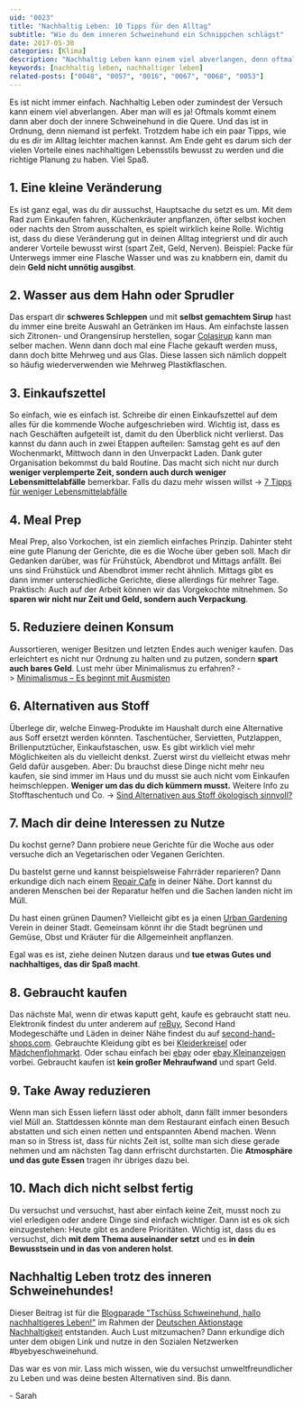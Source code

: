 ```yaml
---
uid: "0023"
title: "Nachhaltig Leben: 10 Tipps für den Alltag"
subtitle: "Wie du dem inneren Schweinehund ein Schnippchen schlägst"
date: 2017-05-30
categories: [Klima]
description: "Nachhaltig Leben kann einem viel abverlangen, denn oftmals kommt der inner Schweinehund in die Quere. Hier ein paar Tipps, wie es im Alltag leichter wird."
keywords: [nachhaltig leben, nachhaltiger leben]
related-posts: ["0048", "0057", "0016", "0067", "0068", "0053"]
---
```

Es ist nicht immer einfach. Nachhaltig Leben oder zumindest der Versuch kann einem viel abverlangen. Aber man will es ja! Oftmals kommt einem dann aber doch der innere Schweinehund in die Quere. Und das ist in Ordnung, denn niemand ist perfekt. Trotzdem habe ich ein paar Tipps, wie du es dir im Alltag leichter machen kannst. Am Ende geht es darum sich der vielen Vorteile eines nachhaltigen Lebensstils bewusst zu werden und die richtige Planung zu haben. Viel Spaß.

## 1. Eine kleine Veränderung
Es ist ganz egal, was du dir aussuchst, Hauptsache du setzt es um. Mit dem Rad zum Einkaufen fahren, Küchenkräuter anpflanzen, öfter selbst kochen oder nachts den Strom ausschalten, es spielt wirklich keine Rolle. Wichtig ist, dass du diese Veränderung gut in deinen Alltag integrierst und dir auch anderer Vorteile bewusst wirst (spart Zeit, Geld, Nerven). Beispiel: Packe für Unterwegs immer eine Flasche Wasser und was zu knabbern ein, damit du dein **Geld nicht unnötig ausgibst**.

## 2. Wasser aus dem Hahn oder Sprudler
Das erspart dir **schweres Schleppen** und mit **selbst gemachtem Sirup** hast du immer eine breite Auswahl an Getränken im Haus. Am einfachste lassen sich Zitronen- und Orangensirup herstellen, sogar [Colasirup](http://www.dasweissevomei.com/kategorie/rezepte/hausgemacher-cola-sirup/) kann man selber machen. Wenn dann doch mal eine Flache gekauft werden muss, dann doch bitte Mehrweg und aus Glas. Diese lassen sich nämlich doppelt so häufig wiederverwenden wie Mehrweg Plastikflaschen.

## 3. Einkaufszettel
So einfach, wie es einfach ist. Schreibe dir einen Einkaufszettel auf dem alles für die kommende Woche aufgeschrieben wird. Wichtig ist, dass es nach Geschäften aufgeteilt ist, damit du den Überblick nicht verlierst. Das kannst du dann auch in zwei Etappen aufteilen: Samstag geht es auf den Wochenmarkt, Mittwoch dann in den Unverpackt Laden. Dank guter Organisation bekommst du bald Routine. Das macht sich nicht nur durch **weniger verplemperte Zeit, sondern auch durch weniger Lebensmittelabfälle** bemerkbar. Falls du dazu mehr wissen willst -> [7 Tipps für weniger Lebensmittelabfälle](7-tipps-fuer-weniger-lebensmittelabfaelle)

## 4. Meal Prep
Meal Prep, also Vorkochen, ist ein ziemlich einfaches Prinzip. Dahinter steht eine gute Planung der Gerichte, die es die Woche über geben soll. Mach dir Gedanken darüber, was für Frühstück, Abendbrot und Mittags anfällt. Bei uns sind Frühstück und Abendbrot immer recht ähnlich. Mittags gibt es dann immer unterschiedliche Gerichte, diese allerdings für mehrer Tage. Praktisch: Auch auf der Arbeit können wir das Vorgekochte mitnehmen. So **sparen wir nicht nur Zeit und Geld, sondern auch Verpackung**.

## 5. Reduziere deinen Konsum
Aussortieren, weniger Besitzen und letzten Endes auch weniger kaufen. Das erleichtert es nicht nur Ordnung zu halten und zu putzen, sondern **spart auch bares Geld**. Lust mehr über Minimalismus zu erfahren? -> [Minimalismus – Es beginnt mit Ausmisten](minimalismus-ausmisten)

## 6. Alternativen aus Stoff
Überlege dir, welche Einweg-Produkte im Haushalt durch eine Alternative aus Soff ersetzt werden könnten. Taschentücher, Servietten, Putzlappen, Brillenputztücher, Einkaufstaschen, usw. Es gibt wirklich viel mehr Möglichkeiten als du vielleicht denkst. Zuerst wirst du vielleicht etwas mehr Geld dafür ausgeben. Aber: Du brauchst diese Dinge nicht mehr neu kaufen, sie sind immer im Haus und du musst sie auch nicht vom Einkaufen heimschleppen. **Weniger um das du dich kümmern musst.** Weitere Info zu Stofftaschentuch und Co. -> [Sind Alternativen aus Stoff ökologisch sinnvoll?](sind-alternativen-aus-stoff-oekologisch-sinnvoll)

## 7. Mach dir deine Interessen zu Nutze
Du kochst gerne? Dann probiere neue Gerichte für die Woche aus oder versuche dich an Vegetarischen oder Veganen Gerichten.

Du bastelst gerne und kannst beispielsweise Fahrräder reparieren? Dann erkundige dich nach einem [Repair Cafe](https://de.wikipedia.org/wiki/Repair-Caf%C3%A9) in deiner Nähe. Dort kannst du anderen Menschen bei der Reparatur helfen und die Sachen landen nicht im Müll.

Du hast einen grünen Daumen? Vielleicht gibt es ja einen [Urban Gardening](https://de.wikipedia.org/wiki/Urbaner_Gartenbau) Verein in deiner Stadt. Gemeinsam könnt ihr die Stadt begrünen und Gemüse, Obst und Kräuter für die Allgemeinheit anpflanzen.

Egal was es ist, ziehe deinen Nutzen daraus und **tue etwas Gutes und nachhaltiges, das dir Spaß macht**.

## 8. Gebraucht kaufen
Das nächste Mal, wenn dir etwas kaputt geht, kaufe es gebraucht statt neu. Elektronik findest du unter anderem auf [reBuy](https://www.rebuy.de/), Second Hand Modegeschäfte und Läden in deiner Nähe findest du auf [second-hand-shops.com](http://second-hand-shops.com/de). Gebrauchte Kleidung gibt es bei [Kleiderkreisel](https://www.kleiderkreisel.de/) oder [Mädchenflohmarkt](https://www.maedchenflohmarkt.de/). Oder schau einfach bei [ebay](http://www.ebay.de/) oder [ebay Kleinanzeigen](https://www.ebay-kleinanzeigen.de/) vorbei. Gebraucht kaufen ist **kein großer Mehraufwand** und spart Geld.

## 9. Take Away reduzieren
Wenn man sich Essen liefern lässt oder abholt, dann fällt immer besonders viel Müll an. Stattdessen könnte man dem Restaurant einfach einen Besuch abstatten und sich einen netten und entspannten Abend machen. Wenn man so in Stress ist, dass für nichts Zeit ist, sollte man sich diese gerade nehmen und am nächsten Tag dann erfrischt durchstarten. Die **Atmosphäre und das gute Essen** tragen ihr übriges dazu bei.

## 10. Mach dich nicht selbst fertig
Du versuchst und versuchst, hast aber einfach keine Zeit, musst noch zu viel erledigen oder andere Dinge sind einfach wichtiger. Dann ist es ok sich einzugestehen: Heute gibt es andere Prioritäten. Wichtig ist, dass du es versuchst, dich **mit dem Thema auseinander setzt** und es **in dein Bewusstsein und in das von anderen holst**.

## Nachhaltig Leben trotz des inneren Schweinehundes!
Dieser Beitrag ist für die [Blogparade "Tschüss Schweinehund, hallo nachhaltigeres Leben!"](https://nachhaltiger-warenkorb.de/#!/page/blogparade) im Rahmen der [Deutschen Aktionstage Nachhaltigkeit](http://www.tatenfuermorgen.de/mitmachen/deutsche-aktionstage-nachhaltigkeit/) entstanden. Auch Lust mitzumachen? Dann erkundige dich unter dem obigen Link und nutze in den Sozialen Netzwerken #byebyeschweinehund.

Das war es von mir. Lass mich wissen, wie du versuchst umweltfreundlicher zu Leben und was deine besten Alternativen sind. Bis dann.

\- Sarah
